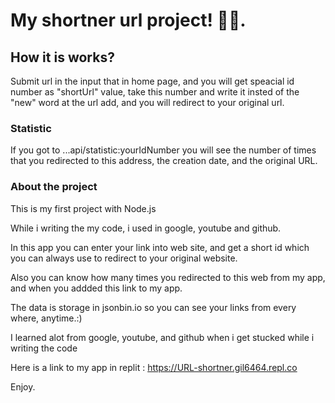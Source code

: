 # My shortner url project! 📜🥳.

## How it is works?
Submit url in the input that in home page, and you will get speacial id number as "shortUrl" value, take this number and write it insted of the "new" word at the url add, and you will redirect to your original url.

### Statistic
If you got to ...api/statistic:yourIdNumber you will see the number of times that you redirected to this address, the creation date, and the original URL.

### About the project 

This is my first project with Node.js

While i writing the my code, i used in google, youtube and github.

In this app you can enter your link into web site, and get a short id which you can always use to
redirect to your original website.

Also you can know how many times you redirected to this web from my app, and when you addded this link to my app.

The data is storage in jsonbin.io so you can see your links from every where, anytime.:)

I learned alot from google, youtube, and github when i get stucked while i writing the code

Here is a link to my app in replit : https://URL-shortner.gil6464.repl.co

Enjoy.

